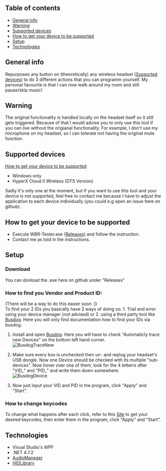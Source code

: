 ## Table of contents
* [General info](#general-info)
* [Warning](#warning)
* [Supported devices](#supported-devices)
* [How to get your device to be supported](#how-to-get-your-device-to-be-supported)
* [Setup](#setup)
* [Technologies](#technologies)
## General info
Repurposes any button on (theoretically) any wireless headset ([Supported devices](#supported-devices)) to do 3 different actions that you can programm yourself. My personal favourite is that I can now
walk around my room and still pause/skip music!

## Warning
The original functionality is handled locally on the headset itself so it still gets triggered.
Because of that I would advise you to only use this tool if you can live without the origianal functionality. For example, I don't use my microphone on my headset, so I can tolerate not having the original mute function.

## Supported devices
[How to get your device to be supported](#how-to-get-your-device-to-be-supported)
* Windows only
* HyperX Cloud II Wireless (DTS Version)

Sadly it's only one at the moment, but if you want to use this tool and your device is not supported, feel free to contact me because I have to adjust the application to each device individually (you could e.g open an issue here on github).

## How to get your device to be supported
* Execute WBR-Tester.exe ([Releases](https://github.com/TizianGuth/Wireless-Button-Reprogrammer/releases)) and follow the instruction.
* Contact me as told in the instructions.

## Setup
### Download
You can donload the .exe here on github under "Releases"
### How to find you Vendor and Product ID:
(There will be a way to do this easier soon :])\
To find your 2 IDs you basically have 2 ways of doing so: 1. Trial and error using your device manager (not advised) or 2. using a third party tool like [Busdog](https://github.com/djpnewton/busdog). Here you will only find documentation how to find your IDs via busdog. 

1. Install and open [Busdog](https://github.com/djpnewton/busdog). Here you will have to check "Automaticly trace new Devices" on the bottom left hand corner. \
![BusdogTraceNew](https://github.com/GuthiYT/hyperxrebutton/blob/main/doc/img/busdog_trace_new.png)

2. Make sure every box is unchecked then un- and replug your headset's USB dongle. Now one Device should be checked with its multiple "sub-devices". Now hover over one of them, look for the 4 letterrs after "VID_" and "PID_" and write them down somewhere. \
![BusdogDevice](https://github.com/GuthiYT/hyperxrebutton/blob/main/doc/img/busdog_device.png)

4. Now just input your VID and PID in the program, click "Apply" and "Start".

### How to change keycodes
To change what happens after each click, refer to this [Site](https://learn.microsoft.com/en-us/windows/win32/inputdev/virtual-key-codes) to get your desired
keycodes, then enter them in the program, click "Apply" and "Start".


## Technologies
* Visual Studio's WPF
* .NET 4.7.2
* [AudioManager](https://gist.github.com/sverrirs/d099b34b7f72bb4fb386)
* [HIDLibrary](https://github.com/mikeobrien/HidLibrary)
	
